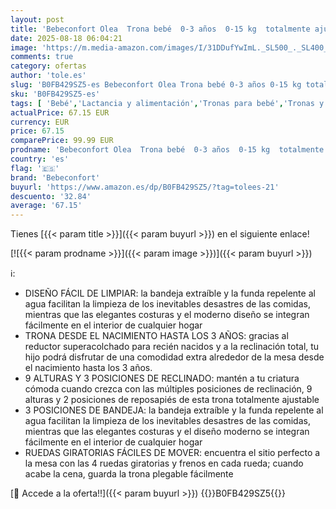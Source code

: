 ```yaml
---
layout: post
title: 'Bebeconfort Olea  Trona bebé  0-3 años  0-15 kg  totalmente ajustable  9 alturas  3 posiciones de reclinación  fácil limpieza  4 ruedas giratorias  plegado compacto  Tinted Graphite'
date: 2025-08-18 06:04:21
image: 'https://m.media-amazon.com/images/I/31DDufYwImL._SL500_._SL400_.jpg'
comments: true
category: ofertas
author: 'tole.es'
slug: 'B0FB429SZ5-es Bebeconfort Olea Trona bebé 0-3 años 0-15 kg totalmente...'
sku: 'B0FB429SZ5-es'
tags: [ 'Bebé','Lactancia y alimentación','Tronas para bebé','Tronas y asientos','bebeconfort','bebé','trona','🇪🇸', ]
actualPrice: 67.15 EUR
currency: EUR
price: 67.15
comparePrice: 99.99 EUR
prodname: 'Bebeconfort Olea  Trona bebé  0-3 años  0-15 kg  totalmente ajustable  9 alturas  3 posiciones de reclinación  fácil limpieza  4 ruedas giratorias  plegado compacto  Tinted Graphite'
country: 'es'
flag: '🇪🇸'
brand: 'Bebeconfort'
buyurl: 'https://www.amazon.es/dp/B0FB429SZ5/?tag=tolees-21'
descuento: '32.84'
average: '67.15'
---
```


Tienes [{{< param title >}}]({{< param buyurl >}}) en el siguiente enlace!

[![{{< param prodname >}}]({{< param image >}})]({{< param buyurl >}})

ℹ️:

- DISEÑO FÁCIL DE LIMPIAR: la bandeja extraíble y la funda repelente al agua facilitan la limpieza de los inevitables desastres de las comidas, mientras que las elegantes costuras y el moderno diseño se integran fácilmente en el interior de cualquier hogar
- TRONA DESDE EL NACIMIENTO HASTA LOS 3 AÑOS: gracias al reductor superacolchado para recién nacidos y a la reclinación total, tu hijo podrá disfrutar de una comodidad extra alrededor de la mesa desde el nacimiento hasta los 3 años.
- 9 ALTURAS Y 3 POSICIONES DE RECLINADO: mantén a tu criatura cómoda cuando crezca con las múltiples posiciones de reclinación, 9 alturas y 2 posiciones de reposapiés de esta trona totalmente ajustable
- 3 POSICIONES DE BANDEJA: la bandeja extraíble y la funda repelente al agua facilitan la limpieza de los inevitables desastres de las comidas, mientras que las elegantes costuras y el diseño moderno se integran fácilmente en el interior de cualquier hogar
- RUEDAS GIRATORIAS FÁCILES DE MOVER: encuentra el sitio perfecto a la mesa con las 4 ruedas giratorias y frenos en cada rueda; cuando acabe la cena, guarda la trona plegable fácilmente

[🛒 Accede a la oferta!!]({{< param buyurl >}})
{{<world>}}B0FB429SZ5{{</world>}}
